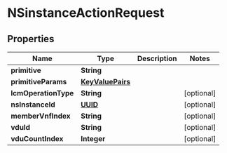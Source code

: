# NSinstanceActionRequest

## Properties
Name | Type | Description | Notes
------------ | ------------- | ------------- | -------------
**primitive** | **String** |  | 
**primitiveParams** | [**KeyValuePairs**](KeyValuePairs.md) |  | 
**lcmOperationType** | **String** |  |  [optional]
**nsInstanceId** | [**UUID**](UUID.md) |  |  [optional]
**memberVnfIndex** | **String** |  |  [optional]
**vduId** | **String** |  |  [optional]
**vduCountIndex** | **Integer** |  |  [optional]
